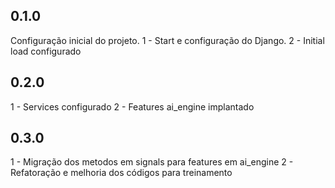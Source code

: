 ## 0.1.0
Configuração inicial do projeto.
1 - Start e configuração do Django.
2 - Initial load configurado

## 0.2.0
1 - Services configurado
2 - Features ai_engine implantado

## 0.3.0
1 - Migração dos metodos em signals para features em ai_engine
2 - Refatoração e melhoria dos códigos para treinamento